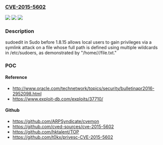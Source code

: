 ### [CVE-2015-5602](https://cve.mitre.org/cgi-bin/cvename.cgi?name=CVE-2015-5602)
![](https://img.shields.io/static/v1?label=Product&message=n%2Fa&color=blue)
![](https://img.shields.io/static/v1?label=Version&message=n%2Fa&color=blue)
![](https://img.shields.io/static/v1?label=Vulnerability&message=n%2Fa&color=brighgreen)

### Description

sudoedit in Sudo before 1.8.15 allows local users to gain privileges via a symlink attack on a file whose full path is defined using multiple wildcards in /etc/sudoers, as demonstrated by "/home/*/*/file.txt."

### POC

#### Reference
- http://www.oracle.com/technetwork/topics/security/bulletinapr2016-2952098.html
- https://www.exploit-db.com/exploits/37710/

#### Github
- https://github.com/ARPSyndicate/cvemon
- https://github.com/cved-sources/cve-2015-5602
- https://github.com/hktalent/TOP
- https://github.com/t0kx/privesc-CVE-2015-5602

